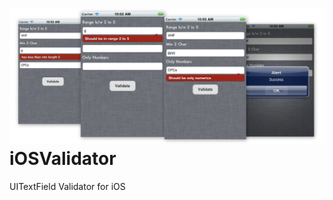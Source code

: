 ![iOSValidator framework screen](https://github.com/07cs07/iOSValidator/blob/master/ScreenShot%20.png)
iOSValidator
============

UITextField Validator for iOS